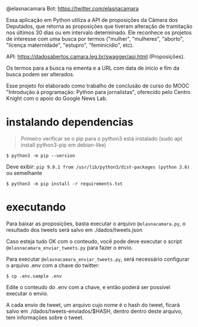 @elasnacamara
Bot: https://twitter.com/elasnacamara

Essa aplicação em Python utiliza a API de proposições da Câmara dos Deputados, que retorna as proposições que tiveram alteração de tramitação nos últimos 30 dias ou em intervalo determinado. Ele reconhece os projetos de interesse com uma busca por termos ("mulher", "mulheres", "aborto", "licença maternidade", "estupro", "feminicídio", etc).

API: https://dadosabertos.camara.leg.br/swagger/api.html (Proposições).

Os termos para a busca na ementa e a URL com data de início e fim da busca podem ser alterados.

Esse projeto foi elaborado como trabalho de conclusão de curso do MOOC "Introdução à programação: Python para jornalistas", oferecido pelo Centro Knight com o apoio do Google News Lab.

# instalando dependencias

> Primeiro verificar se o pip para o python3 está instalado (sudo apt install python3-pip em debian-like)

    $ python3 -m pip --version

Deve exibir: `pip 9.0.1 from /usr/lib/python3/dist-packages (python 3.6)` ou semelhante

    $ python3 -m pip install -r requirements.txt

# executando

Para baixar as proposições, basta executar o arquivo `@elasnacamara.py`, o resultado dos tweets será salvo em ./dados/tweets.json

Caso esteja tudo OK com o conteudo, você pode deve executar o script `@elasnacamara_enviar_tweets.py` para fazer o envio.

Para executar `@elasnacamara_enviar_tweets.py`, será necessário configurar o arquivo .env com a chave do twitter:

    $ cp .env.sample .env

Edite o conteudo do .env com a chave, e então poderá ser possível executar o envio.

A cada envio de tweet, um arquivo cujo nome é o hash do tweet, ficará salvo em ./dados/tweets-enviados/$HASH, dentro dentro deste arquivo, tem informações sobre o tweet.